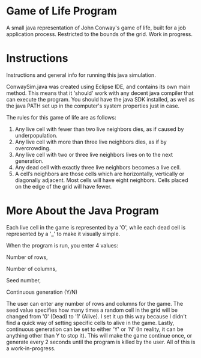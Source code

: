 # Game of Life Program
A small java representation of John Conway's game of life, built for a job application process. Restricted to the bounds of the grid. Work in progress.

# Instructions
Instructions and general info for running this java simulation.

ConwaySim.java was created using Eclipse IDE, and contains its own main method.
This means that it 'should' work with any decent java compiler that can execute
the program. You should have the java SDK installed, as well as the java PATH set 
up in the computer's system properties just in case.

The rules for this game of life are as follows:

1. Any live cell with fewer than two live neighbors dies, as if caused by underpopulation. 
2. Any live cell with more than three live neighbors dies, as if by overcrowding. 
3. Any live cell with two or three live neighbors lives on to the next generation. 
4. Any dead cell with exactly three live neighbors becomes a live cell. 
5. A cell’s neighbors are those cells which are horizontally, vertically or diagonally adjacent. 
   Most cells will have eight neighbors. Cells placed on the edge of the grid will have fewer.
   
# More About the Java Program
Each live cell in the game is represented by a 'O', while each dead cell is
represented by a '_' to make it visually simple.

When the program is run, you enter 4 values:

Number of rows,

Number of columns,

Seed number,

Continuous generation (Y/N)

The user can enter any number of rows and columns for the game. The seed value
specifies how many times a random cell in the grid will be changed from '0' (Dead)
to '1' (Alive). I set it up this way because I didn't find a quick way of setting
specific cells to alive in the game. Lastly, continuous generation can be set to either
'Y' or 'N' (In reality, it can be anything other than Y to stop it). This will make 
the game continue once, or generate every 2 seconds until the program is killed by the user. 
All of this is a work-in-progress.
